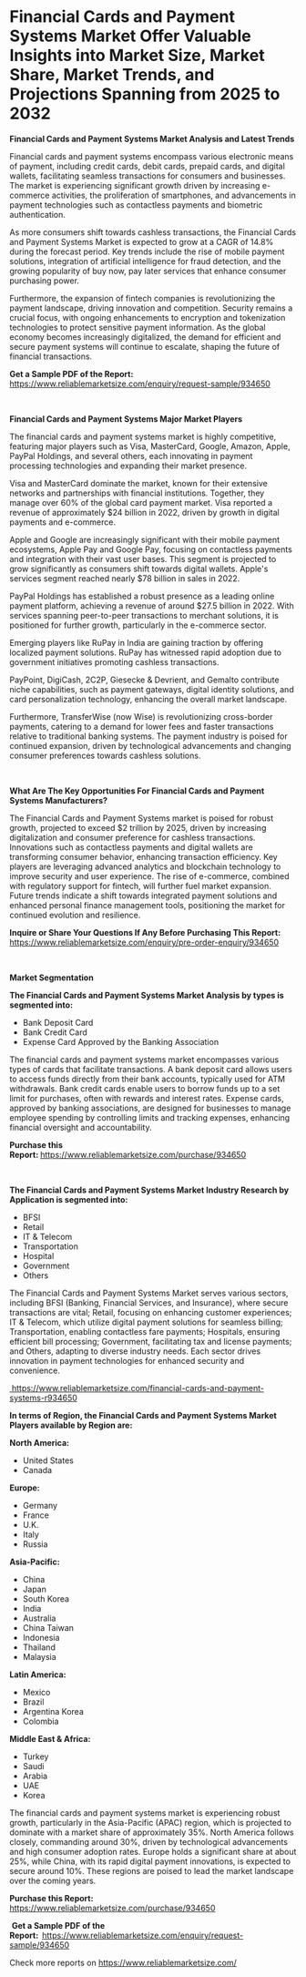 <p><h1>Financial Cards and Payment Systems Market Offer Valuable Insights into Market Size, Market Share, Market Trends, and Projections Spanning from 2025 to 2032</h1></p><p><strong>Financial Cards and Payment Systems Market Analysis and Latest Trends</strong></p>
<p><p>Financial cards and payment systems encompass various electronic means of payment, including credit cards, debit cards, prepaid cards, and digital wallets, facilitating seamless transactions for consumers and businesses. The market is experiencing significant growth driven by increasing e-commerce activities, the proliferation of smartphones, and advancements in payment technologies such as contactless payments and biometric authentication.</p><p>As more consumers shift towards cashless transactions, the Financial Cards and Payment Systems Market is expected to grow at a CAGR of 14.8% during the forecast period. Key trends include the rise of mobile payment solutions, integration of artificial intelligence for fraud detection, and the growing popularity of buy now, pay later services that enhance consumer purchasing power.</p><p>Furthermore, the expansion of fintech companies is revolutionizing the payment landscape, driving innovation and competition. Security remains a crucial focus, with ongoing enhancements to encryption and tokenization technologies to protect sensitive payment information. As the global economy becomes increasingly digitalized, the demand for efficient and secure payment systems will continue to escalate, shaping the future of financial transactions.</p></p>
<p><strong>Get a Sample PDF of the Report:&nbsp;</strong> <a href="https://www.reliablemarketsize.com/enquiry/request-sample/934650?utm_campaign=3217&utm_medium=2&utm_source=Github&utm_content=ia&utm_term=07032025&utm_id=financial-cards-and-payment-systems">https://www.reliablemarketsize.com/enquiry/request-sample/934650</a></p>
<p>&nbsp;</p>
<p><strong>Financial Cards and Payment Systems Major Market Players</strong></p>
<p><p>The financial cards and payment systems market is highly competitive, featuring major players such as Visa, MasterCard, Google, Amazon, Apple, PayPal Holdings, and several others, each innovating in payment processing technologies and expanding their market presence.</p><p>Visa and MasterCard dominate the market, known for their extensive networks and partnerships with financial institutions. Together, they manage over 60% of the global card payment market. Visa reported a revenue of approximately $24 billion in 2022, driven by growth in digital payments and e-commerce.</p><p>Apple and Google are increasingly significant with their mobile payment ecosystems, Apple Pay and Google Pay, focusing on contactless payments and integration with their vast user bases. This segment is projected to grow significantly as consumers shift towards digital wallets. Apple's services segment reached nearly $78 billion in sales in 2022.</p><p>PayPal Holdings has established a robust presence as a leading online payment platform, achieving a revenue of around $27.5 billion in 2022. With services spanning peer-to-peer transactions to merchant solutions, it is positioned for further growth, particularly in the e-commerce sector.</p><p>Emerging players like RuPay in India are gaining traction by offering localized payment solutions. RuPay has witnessed rapid adoption due to government initiatives promoting cashless transactions.</p><p>PayPoint, DigiCash, 2C2P, Giesecke & Devrient, and Gemalto contribute niche capabilities, such as payment gateways, digital identity solutions, and card personalization technology, enhancing the overall market landscape.</p><p>Furthermore, TransferWise (now Wise) is revolutionizing cross-border payments, catering to a demand for lower fees and faster transactions relative to traditional banking systems. The payment industry is poised for continued expansion, driven by technological advancements and changing consumer preferences towards cashless solutions.</p></p>
<p>&nbsp;</p>
<p><strong>What Are The Key Opportunities For Financial Cards and Payment Systems Manufacturers?</strong></p>
<p><p>The Financial Cards and Payment Systems market is poised for robust growth, projected to exceed $2 trillion by 2025, driven by increasing digitalization and consumer preference for cashless transactions. Innovations such as contactless payments and digital wallets are transforming consumer behavior, enhancing transaction efficiency. Key players are leveraging advanced analytics and blockchain technology to improve security and user experience. The rise of e-commerce, combined with regulatory support for fintech, will further fuel market expansion. Future trends indicate a shift towards integrated payment solutions and enhanced personal finance management tools, positioning the market for continued evolution and resilience.</p></p>
<p><strong>Inquire or Share Your Questions If Any Before Purchasing This Report:</strong> <a href="https://www.reliablemarketsize.com/enquiry/pre-order-enquiry/934650?utm_campaign=3217&utm_medium=2&utm_source=Github&utm_content=ia&utm_term=07032025&utm_id=financial-cards-and-payment-systems">https://www.reliablemarketsize.com/enquiry/pre-order-enquiry/934650</a></p>
<p>&nbsp;</p>
<p><strong>Market Segmentation</strong></p>
<p><strong>The Financial Cards and Payment Systems Market Analysis by types is segmented into:</strong></p>
<p><ul><li>Bank Deposit Card</li><li>Bank Credit Card</li><li>Expense Card Approved by the Banking Association</li></ul></p>
<p><p>The financial cards and payment systems market encompasses various types of cards that facilitate transactions. A bank deposit card allows users to access funds directly from their bank accounts, typically used for ATM withdrawals. Bank credit cards enable users to borrow funds up to a set limit for purchases, often with rewards and interest rates. Expense cards, approved by banking associations, are designed for businesses to manage employee spending by controlling limits and tracking expenses, enhancing financial oversight and accountability.</p></p>
<p><strong>Purchase this Report:&nbsp;</strong><a href="https://www.reliablemarketsize.com/purchase/934650?utm_campaign=3217&utm_medium=2&utm_source=Github&utm_content=ia&utm_term=07032025&utm_id=financial-cards-and-payment-systems">https://www.reliablemarketsize.com/purchase/934650</a></p>
<p>&nbsp;</p>
<p><strong>The Financial Cards and Payment Systems Market Industry Research by Application is segmented into:</strong></p>
<p><ul><li>BFSI</li><li>Retail</li><li>IT & Telecom</li><li>Transportation</li><li>Hospital</li><li>Government</li><li>Others</li></ul></p>
<p><p>The Financial Cards and Payment Systems Market serves various sectors, including BFSI (Banking, Financial Services, and Insurance), where secure transactions are vital; Retail, focusing on enhancing customer experiences; IT & Telecom, which utilize digital payment solutions for seamless billing; Transportation, enabling contactless fare payments; Hospitals, ensuring efficient bill processing; Government, facilitating tax and license payments; and Others, adapting to diverse industry needs. Each sector drives innovation in payment technologies for enhanced security and convenience.</p></p>
<p><a href="https://www.reliablemarketsize.com/financial-cards-and-payment-systems-r934650?utm_campaign=3217&utm_medium=2&utm_source=Github&utm_content=ia&utm_term=07032025&utm_id=financial-cards-and-payment-systems">&nbsp;https://www.reliablemarketsize.com/financial-cards-and-payment-systems-r934650</a></p>
<p><strong>In terms of Region, the Financial Cards and Payment Systems Market Players available by Region are:</strong></p>
<p>
    <p> <strong> North America: </strong>
        <ul>
            <li>United States</li>
            <li>Canada</li>
        </ul>
        </p> 
    <p> <strong> Europe: </strong>
        <ul>
            <li>Germany</li>
            <li>France</li>
            <li>U.K.</li>
            <li>Italy</li>
            <li>Russia</li>
        </ul>
        </p> 
    <p> <strong> Asia-Pacific: </strong>
        <ul>
            <li>China</li>
            <li>Japan</li>
            <li>South Korea</li>
            <li>India</li>
            <li>Australia</li>
            <li>China Taiwan</li>
            <li>Indonesia</li>
            <li>Thailand</li>
            <li>Malaysia</li>
        </ul>
        </p> 
    <p> <strong> Latin America: </strong>
        <ul>
            <li>Mexico</li>
            <li>Brazil</li>
            <li>Argentina Korea</li>
            <li>Colombia</li>
        </ul>
        </p> 
    <p> <strong> Middle East & Africa: </strong>
        <ul>
            <li>Turkey</li>
            <li>Saudi</li>
            <li>Arabia</li>
            <li>UAE</li>
            <li>Korea</li>
        </ul>
    </p>
    </p>
<p><p>The financial cards and payment systems market is experiencing robust growth, particularly in the Asia-Pacific (APAC) region, which is projected to dominate with a market share of approximately 35%. North America follows closely, commanding around 30%, driven by technological advancements and high consumer adoption rates. Europe holds a significant share at about 25%, while China, with its rapid digital payment innovations, is expected to secure around 10%. These regions are poised to lead the market landscape over the coming years.</p></p>
<p><strong>Purchase this Report: </strong><a href="https://www.reliablemarketsize.com/purchase/934650?utm_campaign=3217&utm_medium=2&utm_source=Github&utm_content=ia&utm_term=07032025&utm_id=financial-cards-and-payment-systems">https://www.reliablemarketsize.com/purchase/934650</a></p>
<p>&nbsp;<strong>Get a Sample PDF of the Report:&nbsp;&nbsp;</strong><a href="https://www.reliablemarketsize.com/enquiry/request-sample/934650?utm_campaign=3217&utm_medium=2&utm_source=Github&utm_content=ia&utm_term=07032025&utm_id=financial-cards-and-payment-systems">https://www.reliablemarketsize.com/enquiry/request-sample/934650</a></p>
<p><strong></strong></p>
<p>Check more reports on <a href="https://www.reliablemarketsize.com/?utm_campaign=3217&utm_medium=2&utm_source=Github&utm_content=ia&utm_term=07032025&utm_id=financial-cards-and-payment-systems">https://www.reliablemarketsize.com/</a></p>